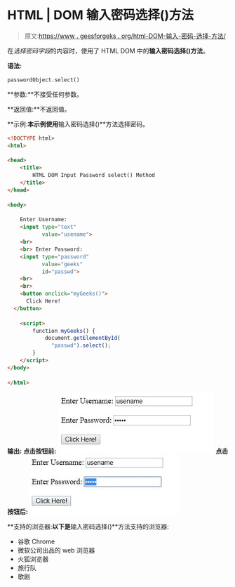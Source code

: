 # HTML | DOM 输入密码选择()方法

> 原文:[https://www . geesforgeks . org/html-DOM-输入-密码-选择-方法/](https://www.geeksforgeeks.org/html-dom-input-password-select-method/)

在*选择密码字段*的内容时，使用了 HTML DOM 中的**输入密码选择()方法**。

**语法:**

```html
passwordObject.select()
```

**参数:**不接受任何参数。

**返回值:**不返回值。

**示例:**本示例使用**输入密码选择()**方法选择密码。

```html
<!DOCTYPE html>
<html>

<head>
    <title>
        HTML DOM Input Password select() Method
    </title>
</head>

<body>

    Enter Username:
    <input type="text" 
           value="usename">
    <br>
    <br> Enter Password:
    <input type="password" 
           value="geeks"
           id="passwd">
    <br>
    <br>
    <button onclick="myGeeks()">
      Click Here!
  </button>

    <script>
        function myGeeks() {
            document.getElementById(
              "passwd").select();
        }
    </script>
</body>

</html>
```

**输出:**
**点击按钮前:**
![](img/7243f86da33d9446a01247fc50553568.png)
**点击按钮后:**
![](img/80ff056deefca0ad8d26fe64251e5d5a.png)

**支持的浏览器:**以下是**输入密码选择()**方法支持的浏览器:

*   谷歌 Chrome
*   微软公司出品的 web 浏览器
*   火狐浏览器
*   旅行队
*   歌剧